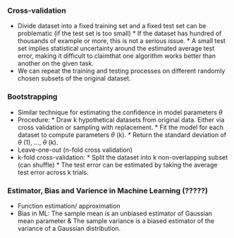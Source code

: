 ### Cross-validation
* Divide dataset into a fixed training set and a fixed test set can be problematic (if the test set is too small)
        * If the dataset has hundred of thousands of example or more, this is not a serious issue.
        * A small test set implies statistical uncertainty around the estimated average test error, making it difficult to claimthat one algorithm works better than another on the given task.
* We can repeat the training and testing processes on different randomly chosen subsets of the original dataset.
### Bootstrapping
* Similar technique for estimating the confidence in model parameters $\theta$
* Procedure:
        * Draw k hypothetical datasets from original data. Either via cross validation or sampling with replacement.
        * Fit the model for each dataset to compute parameters $\theta$ (k).
        * Return the standard deviation of $\theta$ (1), ..., $\theta$ (k).
* Leave-one-out (n-fold cross validation)
* k-fold cross-validation:
        * Split the dataset into k non-overlapping subset (can shuffle)
        * The test error can be estimated by taking the average test error across k trials.
### Estimator, Bias and Varience in Machine Learning (?????)
* Function estimation/ approximation
* Bias in ML: The sample mean is an unbiased estimator of Gaussian mean parameter & The sample variance is a biased estimator of the variance of a Gaussian distribution.
